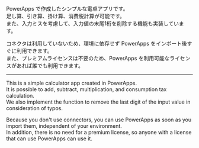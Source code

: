 PowerApps で作成したシンプルな電卓アプリです。  
足し算、引き算、掛け算、消費税計算が可能です。  
また、入力ミスを考慮して、入力値の末尾1桁を削除する機能も実装しています。  
  
コネクタは利用していないため、環境に依存せず PowerApps をインポート後すぐに利用できます。  
また、プレミアムライセンスは不要のため、PowerApps を利用可能なライセンスがあれば誰でも利用できます。
  
---------------------------------------------------
  
This is a simple calculator app created in PowerApps.  
It is possible to add, subtract, multiplication, and consumption tax calculation.  
We also implement the function to remove the last digit of the input value in consideration of typos.  
  
Because you don't use connectors, you can use PowerApps as soon as you import them, independent of your environment.  
In addition, there is no need for a premium license, so anyone with a license that can use PowerApps can use it.   
